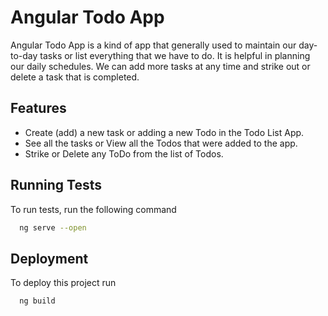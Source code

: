
# Angular Todo App

Angular Todo App is a kind of app that generally used to maintain our day-to-day tasks or list everything that we have to do. It is helpful in planning our daily schedules. We can add more tasks at any time and strike out or delete a task that is completed. 


## Features

- Create (add) a new task or adding a new Todo in the Todo List App.
- See all the tasks or View all the Todos that were added to the app.
- Strike or Delete any ToDo from the list of Todos.


## Running Tests

To run tests, run the following command

```bash
  ng serve --open
```


## Deployment

To deploy this project run

```bash
  ng build
```